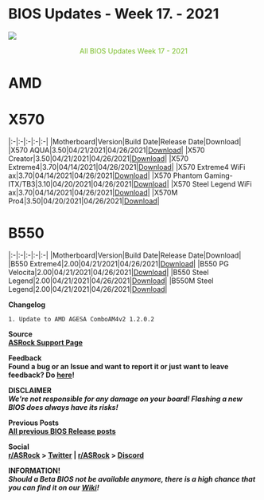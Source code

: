 # BIOS Updates - Week 17. - 2021

<img style="margin-left:auto;margin-right:auto;display: block;" src="/ASRockWiki/assets/img/includes/wiki/bios_updates.png">

<p style="text-align:center;color:#79bd28">All BIOS Updates Week 17 - 2021</p>

# AMD

# **X570**

|:-|:-|:-|:-|:-|
|Motherboard|Version|Build Date|Release Date|Download|
|X570 AQUA|3.50|04/21/2021|04/26/2021|[Download](https://www.asrock.com/MB/AMD/X570%20AQUA/index.asp#BIOS)|
|X570 Creator|3.50|04/21/2021|04/26/2021|[Download](https://www.asrock.com/MB/AMD/X570%20Creator/index.asp#BIOS)|
|X570 Extreme4|3.70|04/14/2021|04/26/2021|[Download](https://www.asrock.com/MB/AMD/X570%20Extreme4/index.asp#BIOS)|
|X570 Extreme4 WiFi ax|3.70|04/14/2021|04/26/2021|[Download](https://www.asrock.com/MB/AMD/X570%20Extreme4%20WiFi%20ax/index.asp#BIOS)|
|X570 Phantom Gaming-ITX/TB3|3.10|04/20/2021|04/26/2021|[Download](https://www.asrock.com/MB/AMD/X570%20Phantom%20Gaming-ITXTB3/index.asp#BIOS)|
|X570 Steel Legend WiFi ax|3.70|04/14/2021|04/26/2021|[Download](https://www.asrock.com/MB/AMD/X570%20Steel%20Legend%20WiFi%20ax/index.asp#BIOS)|
|X570M Pro4|3.50|04/20/2021|04/26/2021|[Download](https://www.asrock.com/MB/AMD/X570M%20Pro4/index.asp#BIOS)|

# **B550**

|:-|:-|:-|:-|:-|
|Motherboard|Version|Build Date|Release Date|Download|
|B550 Extreme4|2.00|04/21/2021|04/26/2021|[Download](https://www.asrock.com/MB/AMD/B550%20Extreme4/index.asp#BIOS)|
|B550 PG Velocita|2.00|04/21/2021|04/26/2021|[Download](https://www.asrock.com/MB/AMD/B550%20PG%20Velocita/index.asp#BIOS)|
|B550 Steel Legend|2.00|04/21/2021|04/26/2021|[Download](https://www.asrock.com/MB/AMD/B550%20Steel%20Legend/index.asp#BIOS)|
|B550M Steel Legend|2.00|04/21/2021|04/26/2021|[Download](https://www.asrock.com/MB/AMD/X570%20AQUA/index.asp#BIOS)|

**Changelog**

    1. Update to AMD AGESA ComboAM4v2 1.2.0.2

**Source**  
[**ASRock Support Page**](https://www.asrock.com/support/index.asp?cat=BIOS)

**Feedback**  
**Found a bug or an Issue and want to report it or just want to leave feedback? Do [here](https://event.asrock.com/tsd.asp)!**

**DISCLAIMER**  
***We're not responsible for any damage on your board! Flashing a new BIOS does always have its risks!***

**Previous Posts**  
[**All previous BIOS Release posts**](https://www.reddit.com/r/ASRock/?f=flair_name%3A%22BIOS%20Release%22)

**Social**  
**[r/ASRock](https://www.reddit.com/r/ASRock/) > [Twitter](https://twitter.com/redditASRock) | [r/ASRock](https://www.reddit.com/r/ASRock/) > [Discord](https://discord.gg/rFrMpxV)**

**INFORMATION!**  
***Should a Beta BIOS not be available anymore, there is a high chance that you can find it on our [Wiki](https://botflakes.github.io/ASRockWiki/beta_bios/)!***